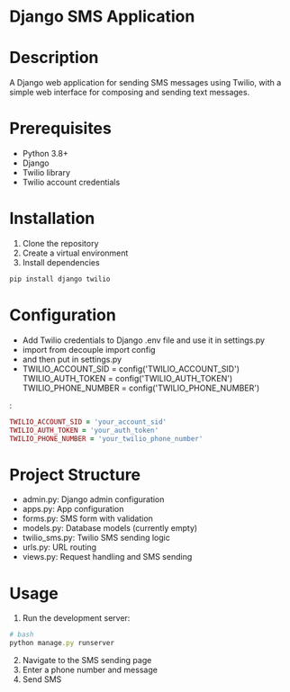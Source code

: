 # Django SMS Application

# Description
A Django web application for sending SMS messages using Twilio, with a simple web interface for composing and sending text messages.

# Prerequisites
 - Python 3.8+
 - Django
 - Twilio library
 - Twilio account credentials
 
# Installation

1. Clone the repository
2. Create a virtual environment
3. Install dependencies

 ```rb
pip install django twilio
```
# Configuration

 - Add Twilio credentials to Django .env file and use it in settings.py
 - import from decouple import config
 - and then put in settings.py
 - TWILIO_ACCOUNT_SID = config('TWILIO_ACCOUNT_SID')
TWILIO_AUTH_TOKEN = config('TWILIO_AUTH_TOKEN')
TWILIO_PHONE_NUMBER = config('TWILIO_PHONE_NUMBER')

:

 ```rb
TWILIO_ACCOUNT_SID = 'your_account_sid'
TWILIO_AUTH_TOKEN = 'your_auth_token'
TWILIO_PHONE_NUMBER = 'your_twilio_phone_number'
```
# Project Structure

 - admin.py: Django admin configuration
 - apps.py: App configuration
 - forms.py: SMS form with validation
 - models.py: Database models (currently empty)
 - twilio_sms.py: Twilio SMS sending logic
 - urls.py: URL routing
 - views.py: Request handling and SMS sending

# Usage

 1. Run the development server:
 ```rb
# bash
python manage.py runserver
```
2. Navigate to the SMS sending page
3. Enter a phone number and message
4. Send SMS
